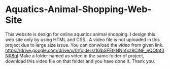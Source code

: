 # Aquatics-Animal-Shopping-Web-Site
This website is design for online aquatics animal shopping. I design this web site only by using HTML and CSS..
A video file is not uploaded in this project due to large size issue. You can donwload the video from given link.
https://drive.google.com/drive/u/0/folders/16lbSFEtkNNnfxz8CiNF_eQOthf3NR8qI
Make a folder named as video in the same folder of project, download this video file on that folder and you have done it.
Thank you.
